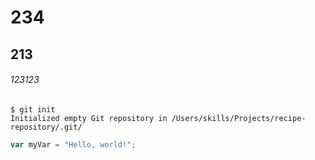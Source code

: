 # 234
## 213
###### 123123
```
$ git init
Initialized empty Git repository in /Users/skills/Projects/recipe-repository/.git/
```
``` javascript
var myVar = "Hello, world!";
```
